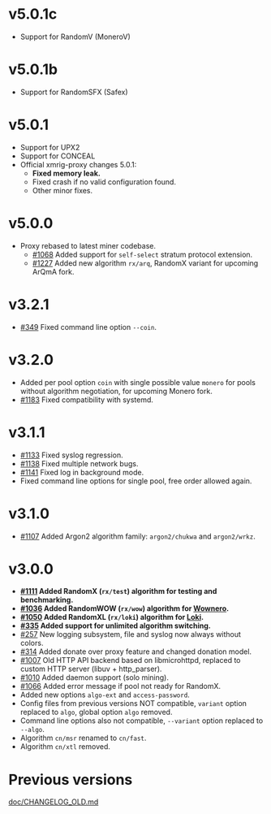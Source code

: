 # v5.0.1c
- Support for RandomV (MoneroV)
# v5.0.1b
- Support for RandomSFX (Safex)
# v5.0.1
- Support for UPX2
- Support for CONCEAL
- Official xmrig-proxy changes 5.0.1:
    - **Fixed memory leak.**
    - Fixed crash if no valid configuration found.
    - Other minor fixes.

# v5.0.0
- Proxy rebased to latest miner codebase.
  - [#1068](https://github.com/xmrig/xmrig/pull/1068) Added support for `self-select` stratum protocol extension.
  - [#1227](https://github.com/xmrig/xmrig/pull/1227) Added new algorithm `rx/arq`, RandomX variant for upcoming ArQmA fork.

# v3.2.1
- [#349](https://github.com/xmrig/xmrig-proxy/issues/349) Fixed command line option `--coin`.

# v3.2.0
- Added per pool option `coin` with single possible value `monero` for pools without algorithm negotiation, for upcoming Monero fork.
- [#1183](https://github.com/xmrig/xmrig/issues/1183) Fixed compatibility with systemd.

# v3.1.1
- [#1133](https://github.com/xmrig/xmrig/issues/1133) Fixed syslog regression.
- [#1138](https://github.com/xmrig/xmrig/issues/1138) Fixed multiple network bugs.
- [#1141](https://github.com/xmrig/xmrig/issues/1141) Fixed log in background mode.
- Fixed command line options for single pool, free order allowed again.

# v3.1.0
- [#1107](https://github.com/xmrig/xmrig/issues/1107#issuecomment-522235892) Added Argon2 algorithm family: `argon2/chukwa` and `argon2/wrkz`.

# v3.0.0
- **[#1111](https://github.com/xmrig/xmrig/pull/1111) Added RandomX (`rx/test`) algorithm for testing and benchmarking.**
- **[#1036](https://github.com/xmrig/xmrig/pull/1036) Added RandomWOW (`rx/wow`) algorithm for [Wownero](http://wownero.org/).**
- **[#1050](https://github.com/xmrig/xmrig/pull/1050) Added RandomXL (`rx/loki`) algorithm for [Loki](https://loki.network/).**
- **[#335](https://github.com/xmrig/xmrig-proxy/issues/335) Added support for unlimited algorithm switching.**
- [#257](https://github.com/xmrig/xmrig-nvidia/pull/257) New logging subsystem, file and syslog now always without colors.
- [#314](https://github.com/xmrig/xmrig-proxy/issues/314) Added donate over proxy feature and changed donation model.
- [#1007](https://github.com/xmrig/xmrig/issues/1007) Old HTTP API backend based on libmicrohttpd, replaced to custom HTTP server (libuv + http_parser).
- [#1010](https://github.com/xmrig/xmrig/pull/1010#issuecomment-482632107) Added daemon support (solo mining).
- [#1066](https://github.com/xmrig/xmrig/issues/1066#issuecomment-518080529) Added error message if pool not ready for RandomX.
- Added new options `algo-ext` and `access-password`.
- Config files from previous versions NOT compatible, `variant` option replaced to `algo`, global option `algo` removed.
- Command line options also not compatible, `--variant` option replaced to `--algo`.
- Algorithm `cn/msr` renamed to `cn/fast`.
- Algorithm `cn/xtl` removed.

# Previous versions
[doc/CHANGELOG_OLD.md](doc/CHANGELOG_OLD.md)
